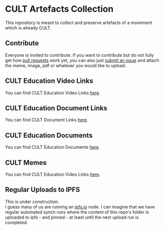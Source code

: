 # CULT Artefacts Collection

This repository is meant to collect and preserve artefacts of a movement which is already CULT. 

## Contribute
Everyone is invited to contribute. If you want to contribute but do not fully get how [pull requests](https://www.youtube.com/watch?v=8lGpZkjnkt4) work yet, you can also just [submit an issue](https://github.com/michael-spengler/cult-artefacts-collection/issues) and attach the meme, image, pdf or whatever you would like to upload.

## CULT Education Video Links
You can find CULT Education Video Links [here]().

## CULT Education Document Links
You can find CULT Document Links [here]().

## CULT Education Documents
You can find CULT Education Documents [here]().

## CULT Memes
You can find CULT Education Video Links [here]().


## Regular Uploads to IPFS
This is under construction.  
I guess many of us are running an [ipfs.io](https://ipfs.io) node. 
I can imagine that we have regular automated synch runs where the content of this repo's folder is uploaded to ipfs - and pinned - at least until the next upload run is completed. 


